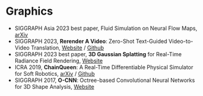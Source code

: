 # Graphics
- SIGGRAPH Asia 2023 best paper, Fluid Simulation on Neural Flow Maps, [arXiv](https://arxiv.org/abs/2312.14635)
- SIGGRAPH 2023, **Rerender A Video**: Zero-Shot Text-Guided Video-to-Video Translation, [Website](https://www.mmlab-ntu.com/project/rerender/) / [Github](https://github.com/williamyang1991/Rerender_A_Video)
- SIGGRAPH 2023 best paper, **3D Gaussian Splatting** for Real-Time Radiance Field Rendering, [Website](https://repo-sam.inria.fr/fungraph/3d-gaussian-splatting/)
- ICRA 2019, **ChainQueen**: A Real-Time Differentiable Physical Simulator for Soft Robotics, [arXiv](https://arxiv.org/abs/1810.01054) / [Github](https://github.com/yuanming-hu/ChainQueen)
- SIGGRAPH 2017, **O-CNN**: Octree-based Convolutional Neural Networks for 3D Shape Analysis, [Website](https://wang-ps.github.io/O-CNN.html)
